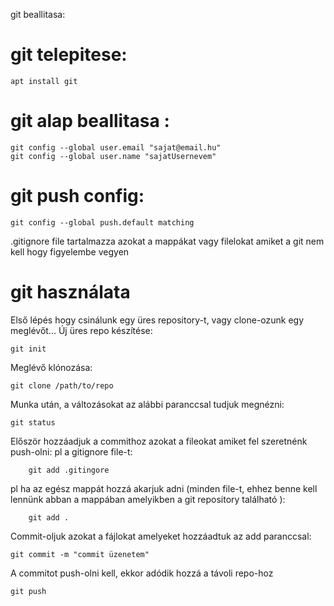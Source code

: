 

git beallitasa:
# git telepitese:
````
apt install git
````
# git alap beallitasa :
````
git config --global user.email "sajat@email.hu"
git config --global user.name "sajatUsernevem"
````
# git push config:
````
git config --global push.default matching
````
.gitignore file tartalmazza azokat a mappákat vagy filelokat amiket 
a git nem kell hogy figyelembe vegyen

# git használata
Első lépés hogy csinálunk egy üres repository-t, vagy clone-ozunk egy meglévőt... 
Új üres repo készítése:
````
git init
````
Meglévő klónozása:

````
git clone /path/to/repo
````
Munka után, a változásokat az alábbi paranccsal tudjuk megnézni:
````
git status
````

Először hozzáadjuk a commithoz azokat a fileokat amiket fel szeretnénk push-olni:
pl a gitignore file-t:

````
    git add .gitingore
````
pl ha az egész mappát hozzá akarjuk adni (minden file-t, ehhez benne kell lennünk 
abban a mappában amelyikben a git repository található ):
````
    git add .
````
Commit-oljuk azokat a fájlokat amelyeket hozzáadtuk az add paranccsal:
````
git commit -m "commit üzenetem"
````
A commitot push-olni kell, ekkor adódik hozzá a távoli repo-hoz
````
git push
````









